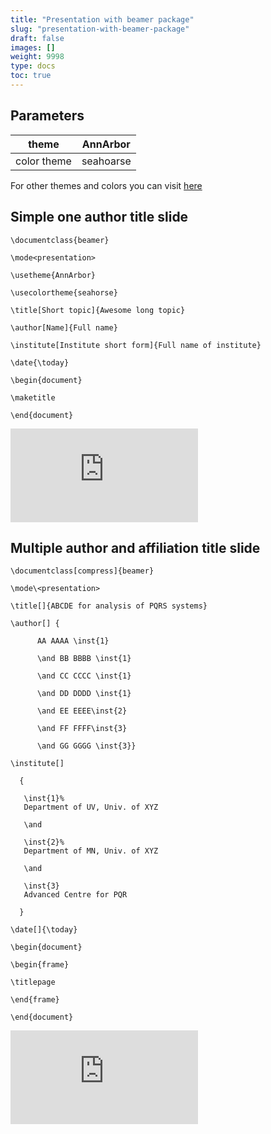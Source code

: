 ```yaml
---
title: "Presentation with beamer package"
slug: "presentation-with-beamer-package"
draft: false
images: []
weight: 9998
type: docs
toc: true
---
```


## Parameters
| theme       | AnnArbor  |
| ----------- | --------- |
| color theme | seahoarse |

For other themes and colors you can visit
[here][1]
 


  [1]: http://deic.uab.es/~iblanes/beamer_gallery/index_by_theme_and_color.html

## Simple one author title slide
  `\documentclass{beamer}`

  `\mode<presentation>`

  `\usetheme{AnnArbor}`

  `\usecolortheme{seahorse}`

  `\title[Short topic]{Awesome long topic}`

  `\author[Name]{Full name}`

  `\institute[Institute short form]{Full name of institute}`

  `\date{\today}`

  `\begin{document}`

  `\maketitle`
 
  `\end{document}`






[![enter image description here][1]][1]


  [1]: https://i.stack.imgur.com/uYKhO.png

## Multiple author and affiliation title slide
  `\documentclass[compress]{beamer}`

  `\mode\<presentation>`

  `\title[]{ABCDE for analysis of PQRS systems}`

  `\author[] {`

          AA AAAA \inst{1}
             
          \and BB BBBB \inst{1}

          \and CC CCCC \inst{1}

          \and DD DDDD \inst{1} 

          \and EE EEEE\inst{2}

          \and FF FFFF\inst{3}

          \and GG GGGG \inst{3}}

  `\institute[]`

      {

       \inst{1}%
       Department of UV, Univ. of XYZ

       \and
 
       \inst{2}%
       Department of MN, Univ. of XYZ 

       \and
   
       \inst{3}
       Advanced Centre for PQR

      }


  `\date[]{\today}`

  `\begin{document}`

  `\begin{frame}`

  `\titlepage`

  `\end{frame}`

  `\end{document}`











[![enter image description here][1]][1]


  [1]: https://i.stack.imgur.com/EkbE5.png

